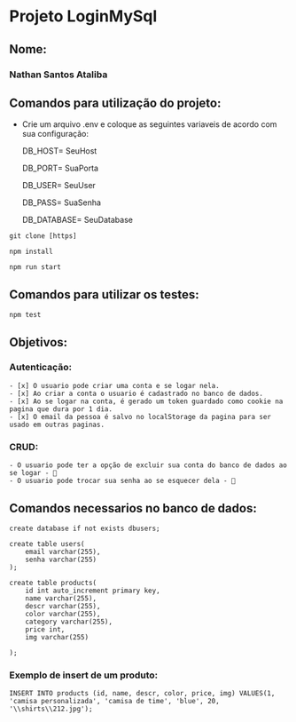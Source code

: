 # Projeto LoginMySql

## Nome:

### Nathan Santos Ataliba

## Comandos para utilização do projeto:
 - Crie um arquivo .env e coloque as seguintes variaveis de acordo com sua configuração:
 
    DB_HOST= SeuHost

    DB_PORT= SuaPorta

    DB_USER= SeuUser

    DB_PASS= SuaSenha
    
    DB_DATABASE= SeuDatabase

````git clone [https]````

````npm install````

````npm run start````

## Comandos para utilizar os testes:
````npm test````

## Objetivos:
### Autenticação:
    - [x] O usuario pode criar uma conta e se logar nela. 
    - [x] Ao criar a conta o usuario é cadastrado no banco de dados. 
    - [x] Ao se logar na conta, é gerado um token guardado como cookie na pagina que dura por 1 dia. 
    - [x] O email da pessoa é salvo no localStorage da pagina para ser usado em outras paginas. 
### CRUD:
    - O usuario pode ter a opção de excluir sua conta do banco de dados ao se logar - 🚧
    - O usuario pode trocar sua senha ao se esquecer dela - 🚧

## Comandos necessarios no banco de dados:
    create database if not exists dbusers;
    
    create table users(
        email varchar(255),
        senha varchar(255)
    );

    create table products(
        id int auto_increment primary key,
        name varchar(255),
        descr varchar(255),
        color varchar(255),
        category varchar(255),
	    price int, 
        img varchar(255)
        
    );

### Exemplo de insert de um produto:
    INSERT INTO products (id, name, descr, color, price, img) VALUES(1, 'camisa personalizada', 'camisa de time', 'blue', 20, '\\shirts\\212.jpg');


    
    



